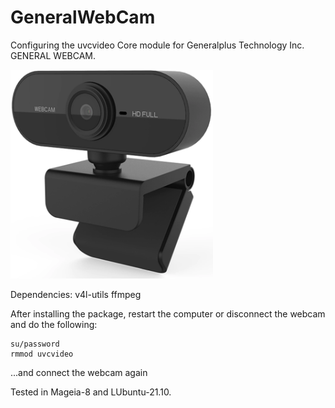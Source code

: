 # GeneralWebCam
Configuring the uvcvideo Core module for Generalplus Technology Inc. GENERAL WEBCAM.

![](https://github.com/AKotov-dev/GeneralWebCam/blob/main/ScreenShot.png)

Dependencies: v4l-utils ffmpeg

After installing the package, restart the computer or disconnect the webcam and do the following:
```
su/password
rmmod uvcvideo
```
...and connect the webcam again

Tested in Mageia-8 and LUbuntu-21.10.
